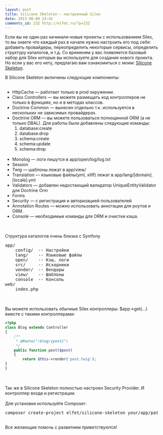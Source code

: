```yaml
---
layout: post
title: Silicone Skeleton — настроенный Silex
date: 2013-06-08 23:42
comments_id: 232 http://elfet.ru/?p=232
---
```

Если вы не один раз начинали новые проекты с использованием Silex, то вы знаете что каждый раз в начале нужно настроить его под себя: добавить провайдеры, переопределить некоторые сервисы, определить структуру каталогов, и т.д. Со временем у вас появляется базовый набор для Silex которые вы используете для создания нового проекта. <br>
Но если у вас его нету, предлагаю вам ознакомиться с моим: <a href="https://github.com/elfet/silicone-skeleton">Silicone Skeleton</a>.<br>
<!--more-->
В Silicone Skeleton включены следующие компоненты:<br>
<br>
<ul>
<li>HttpCache — работает только в prod окружении.</li>
<li>Class Controllers — вы можете размещать код контроллеров не только в функциях, но и в методах классов.</li>
<li>Doctrine Common — вынесен отдельно т.к. используется в нескольких не зависимых провайдерах.</li>
<li>Doctrine ORM — вы можете пользоваться полноценной ORM (а не только DBAL). Для работы были добавлены следующие команды:<br>
<ol>
<li>database:create</li>
<li>database:drop</li>
<li>schema:create</li>
<li>schema:update</li>
<li>schema:drop</li>
</ol><br>
</li>
<li>Monolog — логи пишутся в app/open/log/log.txt</li>
<li>Session</li>
<li>Twig — шаблоны лежат в app/view/</li>
<li>Translation — языковые файлы(yml, xliff) лежат в app/lang/[domain].[locale].yml</li>
<li>Validators — добавлен недостающий валидатор UniqueEntityValidator для Doctrine Orm</li>
<li>Forms</li>
<li>Security — с регистрация и авторизацией пользователей</li>
<li>Annotation Routes — можно использовать аннотации для роутов и ORM.</li>
<li>Console — необходимые команды для ORM и очистки кэша.</li>
</ul><br>
<br>
Структура каталогов очень близка с Symfony<br>
<pre>
app/
    config/  -- Настройки
    lang/    -- Языковые файлы
    open/    -- Кэш, логи
    src/     -- Исходники
    vendor/  -- Вендоры
    view/    -- Шаблоны
    console  -- Консоль
web/
    index.php
</pre>
<br>
<br>
Вы можете использовать обычные Silex контроллеры: $app-&gt;get(...) вместе с такими контроллерами:<br>


~~~ php
<?php
class Blog extends Controller
{
    /**
     * @Route("/blog/{post}")
     */
    public function post($post)
    {
        return $this->render('post.twig');
}
}
~~~

<br>
<br>
Так же в Silicone Skeleton полностью настроен Security Provider. И контроллер входа и регистрации. <br>
<br>
Для установки используйте Composer:<br>
<pre>composer create-project elfet/silicone-skeleton your/app/path</pre>
<br>
Все желающие помочь с развитием приветствуются! 
